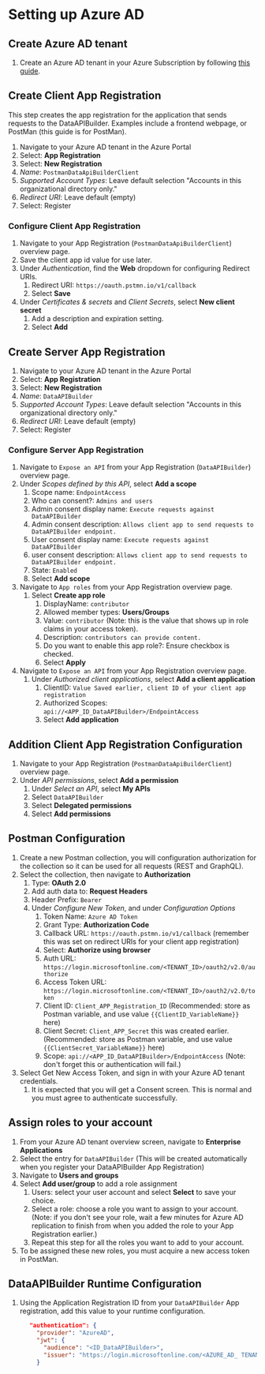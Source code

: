 # Setting up Azure AD

## Create Azure AD tenant

 1. Create an Azure AD tenant in your Azure Subscription by following [this guide](https://docs.microsoft.com/en-us/azure/active-directory/fundamentals/active-directory-access-create-new-tenant).

## Create Client App Registration

This step creates the app registration for the application that sends requests to the DataAPIBuilder.
Examples include a frontend webpage, or PostMan (this guide is for PostMan).

1. Navigate to your Azure AD tenant in the Azure Portal
1. Select: **App Registration**
1. Select: **New Registration**
1. *Name*: `PostmanDataApiBuilderClient`
1. *Supported Account Types*: Leave default selection "Accounts in this organizational directory only."
1. *Redirect URI*: Leave default (empty)
1. Select: Register

### Configure Client App Registration

1. Navigate to your App Registration (`PostmanDataApiBuilderClient`) overview page.
2. Save the client app id value for use later.
3. Under *Authentication*, find the **Web** dropdown for configuring Redirect URIs.
   1. Redirect URI: `https://oauth.pstmn.io/v1/callback`
   2. Select **Save**
4. Under *Certificates & secrets* and *Client Secrets*, select **New client secret**
   1. Add a description and expiration setting.
   2. Select **Add**

## Create Server App Registration

1. Navigate to your Azure AD tenant in the Azure Portal
1. Select: **App Registration**
1. Select: **New Registration**
1. *Name*: `DataAPIBuilder`
1. *Supported Account Types*: Leave default selection "Accounts in this organizational directory only."
1. *Redirect URI*: Leave default (empty)
1. Select: Register

### Configure Server App Registration

1. Navigate to `Expose an API` from your App Registration (`DataAPIBuilder`) overview page.
2. Under *Scopes defined by this API*, select **Add a scope**
   1. Scope name: `EndpointAccess`
   2. Who can consent?: `Admins and users`
   3. Admin consent display name: `Execute requests against DataAPIBuilder`
   4. Admin consent description: `Allows client app to send requests to DataAPIBuilder endpoint.`
   5. User consent display name: `Execute requests against DataAPIBuilder`
   6. user consent description: `Allows client app to send requests to DataAPIBuilder endpoint.`
   7. State: `Enabled`
   8. Select **Add scope**
3. Navigate to `App roles` from your App Registration overview page.
   1. Select **Create app role**
      1. DisplayName: `contributor`
      2. Allowed member types: **Users/Groups**
      3. Value: `contributor` (Note: this is the value that shows up in role claims in your access token).
      4. Description: `contributors can provide content.`
      5. Do you want to enable this app role?: Ensure checkbox is checked.
      6. Select **Apply**
4. Navigate to `Expose an API` from your App Registration overview page.
   1. Under *Authorized client applications*, select **Add a client application**
      1. ClientID: `Value Saved earlier, client ID of your client app registration`
      2. Authorized Scopes: `api://<APP_ID_DataAPIBuilder>/EndpointAccess`
      3. Select **Add application**

## Addition Client App Registration Configuration

1. Navigate to your App Registration (`PostmanDataApiBuilderClient`) overview page.
1. Under *API permissions*, select **Add a permission**
   1. Under *Select an API*, select **My APIs**
   2. Select `DataAPIBuilder`
   3. Select **Delegated permissions**
   4. Select **Add permissions**

## Postman Configuration

1. Create a new Postman collection, you will configuration authorization for the collection 
   so it can be used for all requests (REST and GraphQL).
2. Select the collection, then navigate to **Authorization**
   1. Type: **OAuth 2.0**
   2. Add auth data to: **Request Headers**
   3. Header Prefix: `Bearer`
   4. Under *Configure New Token*, and under *Configuration Options*
      1. Token Name: `Azure AD Token`
      2. Grant Type: **Authorization Code**
      3. Callback URL: `https://oauth.pstmn.io/v1/callback` (remember this was set on redirect URIs for your client app registration)
      4. Select: **Authorize using browser**
      5. Auth URL: `https://login.microsoftonline.com/<TENANT_ID>/oauth2/v2.0/authorize`
      6. Access Token URL: `https://login.microsoftonline.com/<TENANT_ID>/oauth2/v2.0/token`
      7. Client ID: `Client_APP_Registration_ID` (Recommended: store as Postman variable, and use value `{{ClientID_VariableName}}` here)
      8. Client Secret: `Client_APP_Secret` this was created earlier. (Recommended: store as Postman variable, and use value `{{ClientSecret_VariableName}}` here)
      9. Scope: `api://<APP_ID_DataAPIBuilder>/EndpointAccess` (Note: don't forget this or authentication will fail.)
3. Select Get New Access Token, and sign in with your Azure AD tenant credentials.
   1. It is expected that you will get a Consent screen. This is normal and you must agree to authenticate successfully.

## Assign roles to your account

1. From your Azure AD tenant overview screen, navigate to **Enterprise Applications**
2. Select the entry for `DataAPIBuilder` (This will be created automatically when you register your DataAPIBuilder App Registration)
3. Navigate to **Users and groups**
4. Select **Add user/group** to add a role assignment
   1. Users: select your user account and select **Select** to save your choice.
   2. Select a role: choose a role you want to assign to your account. (Note: if you don't see your role, wait a few minutes for Azure AD replication to finish from when you added the role to your App Registration earlier.)
   3. Repeat this step for all the roles you want to add to your account.
5. To be assigned these new roles, you must acquire a new access token in PostMan.

## DataAPIBuilder Runtime Configuration

1. Using the Application Registration ID from your `DataAPIBuilder` App registration, add this value to your runtime configuration.

```json
      "authentication": {
        "provider": "AzureAD",
        "jwt": {
          "audience": "<ID_DataAPIBuilder>",
          "issuer": "https://login.microsoftonline.com/<AZURE_AD_ TENANT_ID>/v2.0"
        }
```
